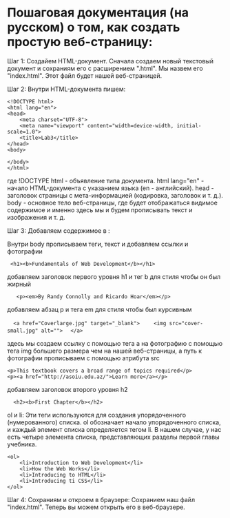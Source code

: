 # Пошаговая документация (на русском) о том, как создать простую веб-страницу:


Шаг 1: Создайем HTML-документ.
Сначала создаем новый текстовый документ и сохраниям его с расширением ".html". Мы назвем его "index.html". Этот файл будет нашей веб-страницей.



Шаг 2: Внутри HTML-документа пишем:

```
<!DOCTYPE html>
<html lang="en">
<head>
    <meta charset="UTF-8">
    <meta name="viewport" content="width=device-width, initial-scale=1.0">
    <title>Lab3</title>
</head>
<body>
  
</body>
</html>
```

где !DOCTYPE html - объявление типа документа.
html lang="en" - начало HTML-документа с указанием языка (en - английский).
head - заголовок страницы с мета-информацией (кодировка, заголовок и т. д.).
body - основное тело веб-страницы, где будет отображаться видимое содержимое и именно здесь мы и будем прописывать текст и изображения и т. д.


Шаг 3: Добавляем содержимое в <body>:

Внутри body прописываем теги, текст и добавляем ссылки и фотографии
  
 ``` <h1><b>Fundamentals of Web Development</b></h1>```
   
добавляем заголовок первого уровня h1 и тег b для стиля чтобы он был жирный
   
 ```   <p><em>By Randy Connolly and Ricardo Hoar</em></p>```
    
добавляем абзац p и тега em для стиля чтобы был курсивным
  
 ```   <a href="Coverlarge.jpg" target="_blank"> ```
   ```    <img src="cover-small.jpg" alt="">```
  ```  </a>```

здесь мы создаем ссылку с помощью тега a на фотографию с помощью тега img большего размера чем на нашей веб-страницы, а путь к фотографии прописываем с помощью атрибута src

    <p>This textbook covers a broad range of topics required</p>
    <p><a href="http://asoiu.edu.az/">Learn more</a></p>
  добавляем заголовок второго уровня h2
   
      <h2><b>First Chapter</b></h2>
   
  ol и li: Эти теги используются для создания упорядоченного (нумерованного) списка. 
  ol обозначает начало упорядоченного списка, и каждый элемент списка определяется тегом li.
  В нашем случае, у нас есть четыре элемента списка, представляющих разделы первой главы учебника.
   
    <ol>
        <li>Introduction to Web Development</li>
        <li>How the Web Works</li>
        <li>Introducing to HTML</li>
        <li>Introducing ti CSS</li>
    </ol>



Шаг 4: Сохраниям и откроем в браузере:
Сохранием наш файл "index.html". Теперь вы можем открыть его в веб-браузере.

